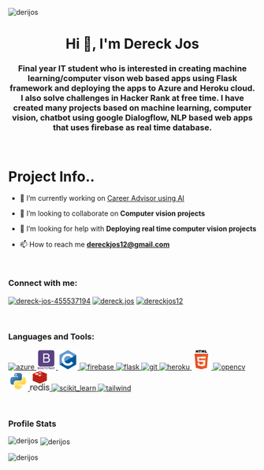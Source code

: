<p align="left"> <img src="https://komarev.com/ghpvc/?username=derijos&label=Profile%20views&color=0e75b6&style=flat" alt="derijos" /> </p>
<h1 align="center">Hi 👋, I'm Dereck Jos</h1>
<h3 align="center">Final year IT student who is interested in creating machine learning/computer vison web based apps using Flask framework and deploying the apps to Azure and Heroku cloud. I also solve challenges in Hacker Rank at free time. I have created many projects based on machine learning, computer vision, chatbot using google Dialogflow, NLP based web apps that uses firebase as real time database.</h3>
<br>
<h1 align="left">Project Info..</h1>

- 🔭 I’m currently working on [Career Advisor using AI](https://career-advisor-10.azurewebsites.net/)

- 👯 I’m looking to collaborate on **Computer vision projects**

- 🤝 I’m looking for help with **Deploying real time computer vision projects**

- 📫 How to reach me **dereckjos12@gmail.com**
<br>
<h3 align="left">Connect with me:</h3>
<p align="left">
<a href="https://linkedin.com/in/dereck-jos-455537194" target="blank"><img align="center" src="https://raw.githubusercontent.com/rahuldkjain/github-profile-readme-generator/master/src/images/icons/Social/linked-in-alt.svg" alt="dereck-jos-455537194" height="30" width="40" /></a>
<a href="https://fb.com/dereck.jos" target="blank"><img align="center" src="https://raw.githubusercontent.com/rahuldkjain/github-profile-readme-generator/master/src/images/icons/Social/facebook.svg" alt="dereck.jos" height="30" width="40" /></a>
<a href="https://www.hackerrank.com/dereckjos12" target="blank"><img align="center" src="https://raw.githubusercontent.com/rahuldkjain/github-profile-readme-generator/master/src/images/icons/Social/hackerrank.svg" alt="dereckjos12" height="30" width="40" /></a>
</p>
<br>
<h3 align="left">Languages and Tools:</h3>
<p align="left"> <a href="https://azure.microsoft.com/en-in/" target="_blank"> <img src="https://www.vectorlogo.zone/logos/microsoft_azure/microsoft_azure-icon.svg" alt="azure" width="40" height="40"/> </a> <a href="https://getbootstrap.com" target="_blank"> <img src="https://raw.githubusercontent.com/devicons/devicon/master/icons/bootstrap/bootstrap-plain-wordmark.svg" alt="bootstrap" width="40" height="40"/> </a> <a href="https://www.cprogramming.com/" target="_blank"> <img src="https://raw.githubusercontent.com/devicons/devicon/master/icons/c/c-original.svg" alt="c" width="40" height="40"/> </a> <a href="https://firebase.google.com/" target="_blank"> <img src="https://www.vectorlogo.zone/logos/firebase/firebase-icon.svg" alt="firebase" width="40" height="40"/> </a> <a href="https://flask.palletsprojects.com/" target="_blank"> <img src="https://www.vectorlogo.zone/logos/pocoo_flask/pocoo_flask-icon.svg" alt="flask" width="40" height="40"/> </a> <a href="https://git-scm.com/" target="_blank"> <img src="https://www.vectorlogo.zone/logos/git-scm/git-scm-icon.svg" alt="git" width="40" height="40"/> </a> <a href="https://heroku.com" target="_blank"> <img src="https://www.vectorlogo.zone/logos/heroku/heroku-icon.svg" alt="heroku" width="40" height="40"/> </a> <a href="https://www.w3.org/html/" target="_blank"> <img src="https://raw.githubusercontent.com/devicons/devicon/master/icons/html5/html5-original-wordmark.svg" alt="html5" width="40" height="40"/> </a> <a href="https://opencv.org/" target="_blank"> <img src="https://www.vectorlogo.zone/logos/opencv/opencv-icon.svg" alt="opencv" width="40" height="40"/> </a> <a href="https://www.python.org" target="_blank"> <img src="https://raw.githubusercontent.com/devicons/devicon/master/icons/python/python-original.svg" alt="python" width="40" height="40"/> </a> <a href="https://redis.io" target="_blank"> <img src="https://raw.githubusercontent.com/devicons/devicon/master/icons/redis/redis-original-wordmark.svg" alt="redis" width="40" height="40"/> </a> <a href="https://scikit-learn.org/" target="_blank"> <img src="https://upload.wikimedia.org/wikipedia/commons/0/05/Scikit_learn_logo_small.svg" alt="scikit_learn" width="40" height="40"/> </a> <a href="https://tailwindcss.com/" target="_blank"> <img src="https://www.vectorlogo.zone/logos/tailwindcss/tailwindcss-icon.svg" alt="tailwind" width="40" height="40"/> </a> </p>

<br>
<h3>Profile Stats</h3>

<p><img align="left" src="https://github-readme-stats.vercel.app/api/top-langs?username=derijos&show_icons=true&locale=en&layout=compact" alt="derijos" /></p>


<p>&nbsp;<img align="center" src="https://github-readme-stats.vercel.app/api?username=derijos&show_icons=true&locale=en" alt="derijos" /></p>

<p><img align="center" src="https://github-readme-streak-stats.herokuapp.com/?user=derijos&" alt="derijos" /></p>
